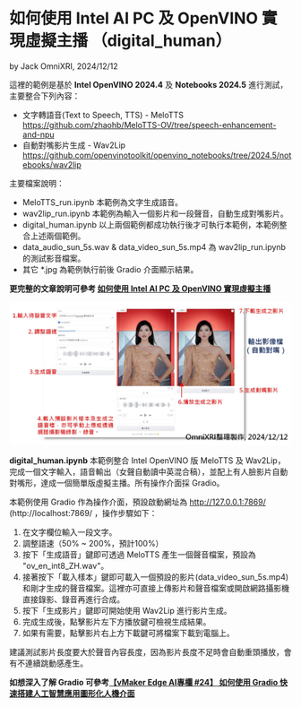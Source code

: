 # 如何使用 Intel AI PC 及 OpenVINO 實現虛擬主播 （digital_human）
by Jack OmniXRI, 2024/12/12  

這裡的範例是基於 **Intel OpenVINO 2024.4** 及 **Notebooks 2024.5** 進行測試，主要整合下列內容：  
* 文字轉語音(Text to Speech, TTS) - MeloTTS https://github.com/zhaohb/MeloTTS-OV/tree/speech-enhancement-and-npu  
* 自動對嘴影片生成 - Wav2Lip  https://github.com/openvinotoolkit/openvino_notebooks/tree/2024.5/notebooks/wav2lip  

主要檔案說明：  
* MeloTTS_run.ipynb 本範例為文字生成語音。  
* wav2lip_run.ipynb 本範例為輸入一個影片和一段聲音，自動生成對嘴影片。  
* digital_human.ipynb 以上兩個範例都成功執行後才可執行本範例，本範例整合上述兩個範例。  
* data_audio_sun_5s.wav & data_video_sun_5s.mp4 為 wav2lip_run.ipynb 的測試影音檔案。  
* 其它 *.jpg 為範例執行前後 Gradio 介面顯示結果。  

**更完整的文章說明可參考 [如何使用 Intel AI PC 及 OpenVINO 實現虛擬主播](https://hackmd.io/@OmniXRI-Jack/Digital-Human)**  

![](20241212_Digital_Human_Fig04.jpg)

**digital_human.ipynb** 本範例整合 Intel OpenVINO 版 MeloTTS 及 Wav2Lip，完成一個文字輸入，語音輸出（女聲自動讀中英混合稿），並配上有人臉影片自動對嘴形，達成一個簡單版虛擬主播。所有操作介面採 Gradio。  

本範例使用 Gradio 作為操作介面，預設啟動網址為 http://127.0.0.1:7869/  (http://localhost:7869/ ，操作步驟如下：  
1. 在文字欄位輸入一段文字。  
2. 調整語速（50% ~ 200%，預計100%）  
3. 按下「生成語音」鍵即可透過 MeloTTS 產生一個聲音檔案，預設為 "ov_en_int8_ZH.wav"。  
4. 接著按下「載入樣本」鍵即可載入一個預設的影片(data_video_sun_5s.mp4)和剛才生成的聲音檔案。這裡亦可直接上傳影片和聲音檔案或開啟網路攝影機直接錄影、錄音再進行合成。  
5. 按下「生成影片」鍵即可開始使用 Wav2Lip 進行影片生成。  
6. 完成生成後，點擊影片左下方播放鍵可檢視生成結果。  
7. 如果有需要，點擊影片右上方下載鍵可將檔案下載到電腦上。  

建議測試影片長度要大於聲音內容長度，因為影片長度不足時會自動重頭播放，會有不連續跳動感產生。  

**如想深入了解 Gradio 可參考[【vMaker Edge AI專欄 #24】 如何使用 Gradio 快速搭建人工智慧應用圖形化人機介面](https://omnixri.blogspot.com/2024/12/vmaker-edge-ai-24-gradio.html)**

